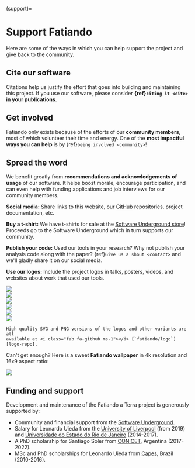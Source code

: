 (support)=
# Support Fatiando

<p class="lead">
Here are some of the ways in which you can help support the project and give
back to the community.
</p>

## Cite our software

Citations help us justify the effort that goes into building and maintaining
this project. If you use our software, please consider
**{ref}`citing it <cite>` in your publications**.

## Get involved

Fatiando only exists because of the efforts of our **community members**, most
of which volunteer their time and energy.
One of the **most impactful ways you can help** is by
{ref}`being involved <community>`!

## Spread the word

We benefit greatly from **recommendations and acknowledgements of usage** of
our software.
It helps boost morale, encourage participation, and can even help with funding
applications and job interviews for our community members.

<i class="fab fa-twitter fa-fw"></i>
**Social media:** Share links to this website, our [GitHub][gh] repositories,
project documentation, etc.

<i class="fa fa-tshirt fa-fw"></i>
**Buy a t-shirt:** We have t-shirts for sale at the [Software Underground
store][swung-shop]! Proceeds go to the Software Underground which in turn
supports our community.

<i class="fab fa-python fa-fw"></i>
**Publish your code:** Used our tools in your research? Why not publish your
analysis code along with the paper? {ref}`Give us a shout <contact>` and we'll
gladly share it on our social media.

<i class="fa fa-paint-brush fa-fw"></i>
**Use our logos:** Include the project logos in talks, posters, videos, and
websites about work that used our tools.

<div class="row gy-3 mt-4 align-items-center text-center">
<div class="col-4 col-sm-2">

<a target="_blank" href="../_static/fatiando-logo-background.png">
<img class="mb-2" src="../_static/fatiando-logo-background.png">
</a>

</div>
<div class="col-4 col-sm-2">

<a target="_blank" href="../_static/verde-logo.png">
<img class="mb-2" src="../_static/verde-logo.png">
</a>

</div>
<div class="col-4 col-sm-2">

<a target="_blank" href="../_static/harmonica-logo.png">
<img class="mb-2" src="../_static/harmonica-logo.png">
</a>

</div>
<div class="col-4 col-sm-2">

<a target="_blank" href="../_static/pooch-logo.png">
<img class="mb-2" src="../_static/pooch-logo.png">
</a>

</div>
<div class="col-4 col-sm-2">

<a target="_blank" href="../_static/boule-logo.png">
<img class="mb-2" src="../_static/boule-logo.png">
</a>

</div>
<div class="col-4 col-sm-2">

<a target="_blank" href="../_static/ensaio-logo.png">
<img class="mb-2" src="../_static/ensaio-logo.png">
</a>

</div>
</div>

```{admonition} <i class="fas fa-download me-1"></i> Want all of them + vector graphics versions?
High quality SVG and PNG versions of the logos and other variants are all
available at <i class="fab fa-github ms-1"></i> [`fatiando/logo`][logo-repo].
```

Can't get enough? Here is a sweet **Fatiando wallpaper** in 4k resolution and
16x9 aspect ratio:

<a target="_blank" href="https://raw.githubusercontent.com/fatiando/logo/main/fatiando-wallpaper.png">
<img class="mb-2" src="https://raw.githubusercontent.com/fatiando/logo/main/fatiando-wallpaper.png">
</a>

## Funding and support

Development and maintenance of the Fatiando a Terra project is generously
supported by:

* Community and financial support from the [Software Underground][swung].
* Salary for Leonardo Uieda from the [University of Liverpool][liv]
  (from 2019) and [Universidade do Estado do Rio de Janeiro][uerj] (2014-2017).
* A PhD scholarship for Santiago Soler from [CONICET][conicet], Argentina
  (2017-2022).
* MSc and PhD scholarships for Leonardo Uieda from [Capes][capes], Brazil
  (2010-2016).

[logo-repo]: https://github.com/fatiando/logo
[gh]: https://github.com/fatiando
[liv]: https://www.liverpool.ac.uk/earth-ocean-and-ecological-sciences/
[uerj]: https://www.uerj.br/
[conicet]: https://www.conicet.gov.ar/
[capes]: https://www.gov.br/capes
[swung]: https://softwareunderground.org
[swung-shop]: https://softwareunderground.org/shop
